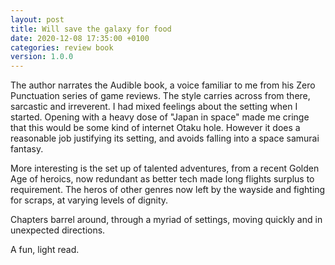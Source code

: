```yaml
---
layout: post
title: Will save the galaxy for food
date: 2020-12-08 17:35:00 +0100
categories: review book
version: 1.0.0
---
```


The author narrates the Audible book, a voice familiar to me from his Zero Punctuation series of game reviews. The style carries across from there, sarcastic and irreverent. I had mixed feelings about the setting when I started. Opening with a heavy dose of "Japan in space" made me cringe that this would be some kind of internet Otaku hole. However it does a reasonable job justifying its setting, and avoids falling into a space samurai fantasy.

More interesting is the set up of talented adventures, from a recent Golden Age of heroics, now redundant as better tech made long flights surplus to requirement. The heros of other genres now left by the wayside and fighting for scraps, at varying levels of dignity.

Chapters barrel around, through a myriad of settings, moving quickly and in unexpected directions.

A fun, light read.
